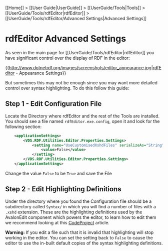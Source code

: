 [[Home]] > [[User Guide|UserGuide]] > [[UserGuide/Tools|Tools]] > [[UserGuide/Tools/rdfEditor|rdfEditor]] > [[UserGuide/Tools/rdfEditor/Advanced Settings|Advanced Settings]]

# rdfEditor Advanced Settings 

As seen in the main page for [[UserGuide/Tools/rdfEditor|rdfEditor]] you have significant control over the display of RDF in the editor:

{{http://www.dotnetrdf.org/images/screenshots/editor_appearance.jpg|rdfEditor - Appearance Settings}}

But sometimes this may not be enough since you may want more detailed control over syntax highlighting. To do this follow this guide:

## Step 1 - Edit Configuration File 

Locate the Directory where rdfEditor and the rest of the Tools are installed. You should see a file named `rdfEditor.exe.config`, open it and look for the following section:

```xml
    <applicationSettings>
        <VDS.RDF.Utilities.Editor.Properties.Settings>
            <setting name="UseCustomisedXshdFiles" serializeAs="String">
                <value>False</value>
            </setting>
        </VDS.RDF.Utilities.Editor.Properties.Settings>
    </applicationSettings>
```

Change the value `False` to be `True` and save the File

## Step 2 - Edit Highlighting Definitions 

Under the directory where you found the Configuration file should be a subdirectory called `Syntax/` in which you will find a number of files with a `.xshd` extension. These are the highlighting definitions used by the AvalonEdit component which powers the editor, to learn how to edit them we recommend looking at this [CodeProject](http://www.codeproject.com/KB/edit/AvalonEdit.aspx) article.

**Warning:** If you edit a file such that it is invalid that highlighting will stop working in the editor. You can set the setting back to `False` to cause the editor to use the in-built default copies of the syntax highlighting definitions.
